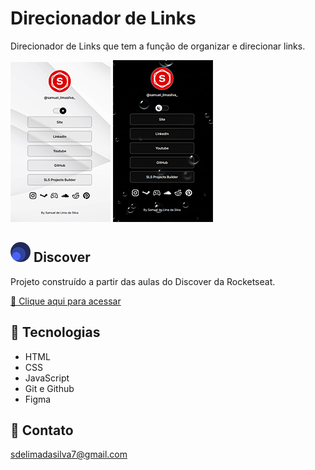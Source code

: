 # Direcionador de Links

Direcionador de Links que tem a função de organizar e direcionar links.

![preview](./.github/light-mode.png)
![preview](./.github/dark-mode.png)

## ![preview](./.github/discover.png) Discover

Projeto construído a partir das aulas do Discover da Rocketseat.

[🔗 Clique aqui para acessar](https://samuells77.github.io/direcionador-de-links/)

## 🧰 Tecnologias

- HTML
- CSS
- JavaScript
- Git e Github
- Figma

## 📱 Contato

sdelimadasilva7@gmail.com
